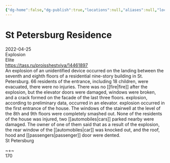 ```yaml
---
{"dg-home":false,"dg-publish":true,"locations":null,"aliases":null,"location":"Saint Petersburg","title":"St Petersburg Residence","tag":null,"date":null,"permalink":"/st-petersburg-residence/","dgHomeLink":true,"dgPassFrontmatter":true}
---
```



# St Petersburg Residence

2022-04-25  
Explosion  
Elite  
https://tass.ru/proisshestviya/14461897  
An explosion of an unidentified device occurred on the landing between the seventh and eighth floors of a residential nine-story building in St. Petersburg. 66 residents of the entrance, including 18 children, were evacuated, there were no injuries. There was no [[fire|fire]] after the explosion, but the elevator doors were damaged, windows were broken, and a crack formed on the facade of the last three floors. explosion, according to preliminary data, occurred in an elevator. explosion occurred in the first entrance of the house. The windows of the stairwell at the level of the 8th and 9th floors were completely smashed out. None of the residents of the house was injured, two [[automobiles|cars]] parked nearby were damaged. The owner of one of them said that as a result of the explosion, the rear window of the [[automobiles|car]] was knocked out, and the roof, hood and [[passengers|passenger]] door were dented.  
St Petersburg

~+~  
170
